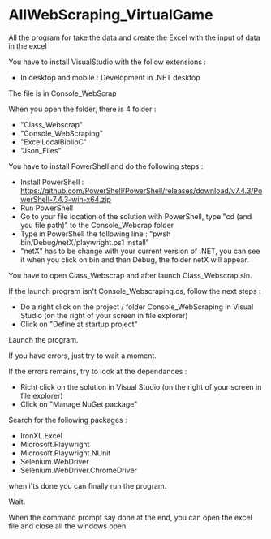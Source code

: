 # AllWebScraping_VirtualGame
All the program for take the data and create the Excel with the input of data in the excel

You have to install VisualStudio with the follow extensions :

- In desktop and mobile : Development in .NET desktop



The file is in Console_WebScrap

When you open the folder, there is 4 folder :
- "Class_Webscrap"
- "Console_WebScraping"
- "ExcelLocalBiblioC"
- "Json_Files"

You have to install PowerShell and do the following steps :

- Install PowerShell : https://github.com/PowerShell/PowerShell/releases/download/v7.4.3/PowerShell-7.4.3-win-x64.zip
- Run PowerShell
- Go to your file location of the solution with PowerShell, type "cd (and you file path)" to the Console_Webcrap folder
- Type in PowerShell the following line : "pwsh bin/Debug/netX/playwright.ps1 install"
- "netX" has to be change with your current version of .NET, you can see it when you click on bin and than Debug, the folder netX will appear.

You have to open Class_Webscrap and after launch Class_Webscrap.sln.

If the launch program isn't Console_Webscraping.cs, follow the next steps :

- Do a right click on the project / folder Console_WebScraping in Visual Studio (on the right of your screen in file explorer)
- Click on "Define at startup project"

Launch the program.

If you have errors, just try to wait a moment.

If the errors remains, try to look at the dependances :

- Richt click on the solution in Visual Studio (on the right of your screen in file explorer)
- Click on "Manage NuGet package"

Search for the following packages :

- IronXL.Excel
- Microsoft.Playwright
- Microsoft.Playwright.NUnit
- Selenium.WebDriver
- Selenium.WebDriver.ChromeDriver

when i'ts done you can finally run the program.

Wait.

When the command prompt say done at the end, you can open the excel file and close all the windows open.
